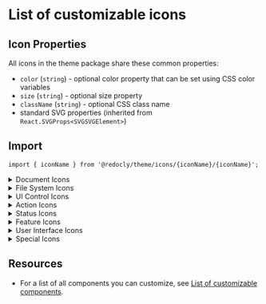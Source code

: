 # List of customizable icons

## Icon Properties

All icons in the theme package share these common properties:

- `color` (`string`) - optional color property that can be set using CSS color variables
- `size` (`string`) - optional size property
- `className` (`string`) - optional CSS class name
- standard SVG properties (inherited from `React.SVGProps<SVGSVGElement>`)

## Import

```tsx
import { iconName } from '@redocly/theme/icons/{iconName}/{iconName}';
```

<details>
<summary>Document Icons</summary>

| Icon | Name |
|------|------|
| {% icon name="DocumentIcon" /%} | `DocumentIcon` |
| {% icon name="DocumentBlankIcon" /%} | `DocumentBlankIcon` |
| {% icon name="DocumentAddIcon" /%} | `DocumentAddIcon` |

</details>

<details>
<summary>File System Icons</summary>

| Icon | Name |
|------|------|
| {% icon name="FileIcon" /%} | `FileIcon` |
| {% icon name="FileStorageIcon" /%} | `FileStorageIcon` |
| {% icon name="FolderIcon" /%} | `FolderIcon` |
| {% icon name="FolderAddIcon" /%} | `FolderAddIcon` |
| {% icon name="FolderMoveToIcon" /%} | `FolderMoveToIcon` |

</details>

<details>
<summary>UI Control Icons</summary>

| Icon | Name |
|------|------|
| {% icon name="CheckboxFilledIcon" /%} | `CheckboxFilledIcon` |
| {% icon name="CloseFilledIcon" /%} | `CloseFilledIcon` |
| {% icon name="CloseOutlineIcon" /%} | `CloseOutlineIcon` |
| {% icon name="DeselectIcon" /%} | `DeselectIcon` |
| {% icon name="EditIcon" /%} | `EditIcon` |
| {% icon name="FilterIcon" /%} | `FilterIcon` |
| {% icon name="HorizontalViewIcon" /%} | `HorizontalViewIcon` |
| {% icon name="MenuIcon" /%} | `MenuIcon` |
| {% icon name="MobileSidebarIcon" /%} | `MobileSidebarIcon` |
| {% icon name="OverflowMenuHorizontalIcon" /%} | `OverflowMenuHorizontalIcon` |
| {% icon name="OverflowMenuVerticalIcon" /%} | `OverflowMenuVerticalIcon` |
| {% icon name="SelectIcon" /%} | `SelectIcon` |
| {% icon name="SidePanelCloseIcon" /%} | `SidePanelCloseIcon` |
| {% icon name="SidePanelOpenIcon" /%} | `SidePanelOpenIcon` |
| {% icon name="SpinnerIcon" /%} | `SpinnerIcon` |
| {% icon name="VerticalViewIcon" /%} | `VerticalViewIcon` |
| {% icon name="ViewIcon" /%} | `ViewIcon` |
| {% icon name="ViewOffIcon" /%} | `ViewOffIcon` |

</details>

<details>
<summary>Action Icons</summary>

| Icon | Name |
|------|------|
| {% icon name="DownloadIcon" /%} | `DownloadIcon` |
| {% icon name="ExportIcon" /%} | `ExportIcon` |
| {% icon name="LaunchIcon" /%} | `LaunchIcon` |
| {% icon name="LinkIcon" /%} | `LinkIcon` |
| {% icon name="LogoutIcon" /%} | `LogoutIcon` |
| {% icon name="MaximizeIcon" /%} | `MaximizeIcon` |
| {% icon name="MinimizeIcon" /%} | `MinimizeIcon` |
| {% icon name="PlusCustomIcon" /%} | `PlusCustomIcon` |
| {% icon name="ResetIcon" /%} | `ResetIcon` |
| {% icon name="RestartIcon" /%} | `RestartIcon` |
| {% icon name="SaveIcon" /%} | `SaveIcon` |
| {% icon name="SearchIcon" /%} | `SearchIcon` |
| {% icon name="SettingsIcon" /%} | `SettingsIcon` |
| {% icon name="SettingsCogIcon" /%} | `SettingsCogIcon` |
| {% icon name="SubtractIcon" /%} | `SubtractIcon` |
| {% icon name="TrashCanIcon" /%} | `TrashCanIcon` |

</details>

<details>
<summary>Status Icons</summary>

| Icon | Name |
|------|------|
| {% icon name="ErrorIcon" /%} | `ErrorIcon` |
| {% icon name="ErrorFilledIcon" /%} | `ErrorFilledIcon` |
| {% icon name="InformationIcon" /%} | `InformationIcon` |
| {% icon name="InformationFilledIcon" /%} | `InformationFilledIcon` |
| {% icon name="StarIcon" /%} | `StarIcon` |
| {% icon name="StarFilledIcon" /%} | `StarFilledIcon` |
| {% icon name="WarningAltIcon" /%} | `WarningAltIcon` |
| {% icon name="WarningAltFilledIcon" /%} | `WarningAltFilledIcon` |
| {% icon name="WarningFilledIcon" /%} | `WarningFilledIcon` |
| {% icon name="WarningSquareIcon" /%} | `WarningSquareIcon` |

</details>

<details>
<summary>Feature Icons</summary>

| Icon | Name |
|------|------|
| {% icon name="DataRefineryIcon" /%} | `DataRefineryIcon` |
| {% icon name="DraggableIcon" /%} | `DraggableIcon` |
| {% icon name="FlowIcon" /%} | `FlowIcon` |
| {% icon name="PlaylistIcon" /%} | `PlaylistIcon` |
| {% icon name="RocketIcon" /%} | `RocketIcon` |
| {% icon name="TaskViewIcon" /%} | `TaskViewIcon` |
| {% icon name="WorkflowAutomationIcon" /%} | `WorkflowAutomationIcon` |

</details>

<details>
<summary>User Interface Icons</summary>

| Icon | Name |
|------|------|
| {% icon name="EmailIcon" /%} | `EmailIcon` |
| {% icon name="FaceDissatisfiedIcon" /%} | `FaceDissatisfiedIcon` |
| {% icon name="FaceNeutralIcon" /%} | `FaceNeutralIcon` |
| {% icon name="FaceSatisfiedIcon" /%} | `FaceSatisfiedIcon` |
| {% icon name="GlobalOutlinedIcon" /%} | `GlobalOutlinedIcon` |
| {% icon name="JsonIcon" /%} | `JsonIcon` |
| {% icon name="MoonIcon" /%} | `MoonIcon` |
| {% icon name="RecentlyViewedIcon" /%} | `RecentlyViewedIcon` |
| {% icon name="RenewIcon" /%} | `RenewIcon` |
| {% icon name="SecurityIcon" /%} | `SecurityIcon` |
| {% icon name="SunIcon" /%} | `SunIcon` |
| {% icon name="TableBuiltIcon" /%} | `TableBuiltIcon` |
| {% icon name="TimeIcon" /%} | `TimeIcon` |
| {% icon name="UserIcon" /%} | `UserIcon` |
| {% icon name="ValueVariableIcon" /%} | `ValueVariableIcon` |

</details>

<details>
<summary>Special Icons</summary>

| Icon | Name |
|------|------|
| {% icon name="IBMCloudHyperProtectCryptoServicesIcon" /%} | `IBMCloudHyperProtectCryptoServicesIcon` |
| {% icon name="CertificateIcon" /%} | `CertificateIcon` |

</details>

## Resources

- For a list of all components you can customize, see [List of customizable components](./index.md).